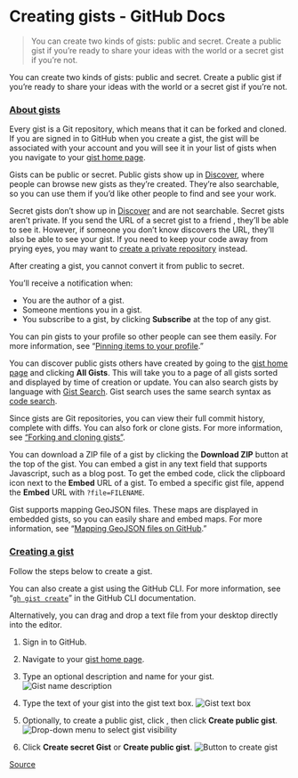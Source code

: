 # Creating gists - GitHub Docs

> You can create two kinds of gists: public and secret. Create a public gist if you’re ready to share your ideas with the world or a secret gist if you’re not.

You can create two kinds of gists: public and secret. Create a public gist if you’re ready to share your ideas with the world or a secret gist if you’re not.

### [About gists](#about-gists)

Every gist is a Git repository, which means that it can be forked and cloned. If you are signed in to GitHub when you create a gist, the gist will be associated with your account and you will see it in your list of gists when you navigate to your [gist home page](https://gist.github.com/).

Gists can be public or secret. Public gists show up in [Discover](https://gist.github.com/discover), where people can browse new gists as they’re created. They’re also searchable, so you can use them if you’d like other people to find and see your work.

Secret gists don’t show up in [Discover](https://gist.github.com/discover) and are not searchable. Secret gists aren’t private. If you send the URL of a secret gist to a friend , they’ll be able to see it. However, if someone you don’t know discovers the URL, they’ll also be able to see your gist. If you need to keep your code away from prying eyes, you may want to [create a private repository](chrome-extension://cjedbglnccaioiolemnfhjncicchinao/en/articles/creating-a-new-repository) instead.

After creating a gist, you cannot convert it from public to secret.

You’ll receive a notification when:

- You are the author of a gist.
- Someone mentions you in a gist.
- You subscribe to a gist, by clicking **Subscribe** at the top of any gist.

You can pin gists to your profile so other people can see them easily. For more information, see “[Pinning items to your profile](chrome-extension://cjedbglnccaioiolemnfhjncicchinao/en/articles/pinning-items-to-your-profile).”

You can discover public gists others have created by going to the [gist home page](https://gist.github.com/) and clicking **All Gists**. This will take you to a page of all gists sorted and displayed by time of creation or update. You can also search gists by language with [Gist Search](https://gist.github.com/search). Gist search uses the same search syntax as [code search](chrome-extension://cjedbglnccaioiolemnfhjncicchinao/en/articles/searching-code).

Since gists are Git repositories, you can view their full commit history, complete with diffs. You can also fork or clone gists. For more information, see [“Forking and cloning gists”](chrome-extension://cjedbglnccaioiolemnfhjncicchinao/en/articles/forking-and-cloning-gists).

You can download a ZIP file of a gist by clicking the **Download ZIP** button at the top of the gist. You can embed a gist in any text field that supports Javascript, such as a blog post. To get the embed code, click the clipboard icon next to the **Embed** URL of a gist. To embed a specific gist file, append the **Embed** URL with `?file=FILENAME`.

Gist supports mapping GeoJSON files. These maps are displayed in embedded gists, so you can easily share and embed maps. For more information, see “[Mapping GeoJSON files on GitHub](chrome-extension://cjedbglnccaioiolemnfhjncicchinao/en/articles/mapping-geojson-files-on-github).”

### [Creating a gist](#creating-a-gist)

Follow the steps below to create a gist.

You can also create a gist using the GitHub CLI. For more information, see “[`gh gist create`](https://cli.github.com/manual/gh_gist_create)” in the GitHub CLI documentation.

Alternatively, you can drag and drop a text file from your desktop directly into the editor.

1.  Sign in to GitHub.

2.  Navigate to your [gist home page](https://gist.github.com/).

3.  Type an optional description and name for your gist. ![Gist name description](chrome-extension://cjedbglnccaioiolemnfhjncicchinao/assets/images/help/gist/gist_name_description.png)

4.  Type the text of your gist into the gist text box. ![Gist text box](chrome-extension://cjedbglnccaioiolemnfhjncicchinao/assets/images/help/gist/gist_text_box.png)

5.  Optionally, to create a public gist, click , then click **Create public gist**. ![Drop-down menu to select gist visibility](chrome-extension://cjedbglnccaioiolemnfhjncicchinao/assets/images/help/gist/gist-visibility-drop-down.png)

6.  Click **Create secret Gist** or **Create public gist**. ![Button to create gist](chrome-extension://cjedbglnccaioiolemnfhjncicchinao/assets/images/help/gist/create-secret-gist-button.png)

[Source](https://docs.github.com/en/github/writing-on-github/editing-and-sharing-content-with-gists/creating-gists#about-gists)
